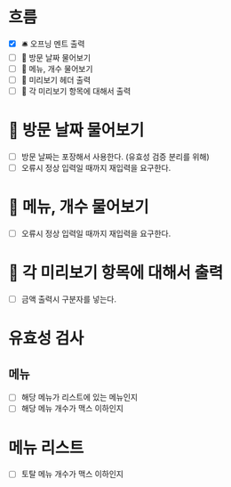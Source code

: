 # 흐름
- [x] 🛎️ 오프닝 멘트 출력
- [ ] 📅 방문 날짜 물어보기
- [ ] 🍴 메뉴, 개수 물어보기
- [ ] 📃 미리보기 헤더 출력
- [ ] 🧾 각 미리보기 항목에 대해서 출력

# 📅 방문 날짜 물어보기
- [ ] 방문 날짜는 포장해서 사용한다. (유효성 검증 분리를 위해)
- [ ] 오류시 정상 입력일 때까지 재입력을 요구한다.

# 🍴 메뉴, 개수 물어보기
- [ ] 오류시 정상 입력일 때까지 재입력을 요구한다.

# 🧾 각 미리보기 항목에 대해서 출력
- [ ] 금액 출력시 구분자를 넣는다.

# 유효성 검사
## 메뉴
- [ ] 해당 메뉴가 리스트에 있는 메뉴인지
- [ ] 해당 메뉴 개수가 맥스 이하인지 

# 메뉴 리스트
- [ ] 토탈 메뉴 개수가 맥스 이하인지